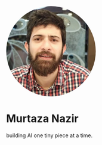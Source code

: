<link rel="stylesheet" href="https://maxcdn.bootstrapcdn.com/bootstrap/4.0.0/css/bootstrap.min.css">
<link rel="stylesheet" href="https://use.fontawesome.com/releases/v5.0.8/css/all.css">
<style>
.pic{
    border-radius: 50%;
    width: 240px;
    height: 240px;
}
.fab{
    color: black;
}


</style>

<div class="container">
    <div class="row">
        <div class="col-md-4">
            <img src="./img/photo.jpg" alt="Murtaza Nazir" class="pic"/>
        </div>
        <div class="col-md-6">
        <div class="row">
            <h1 class="text-center">Murtaza Nazir</h1>
        </div>
        <div class="row">
            <p class="text-center">building AI one tiny piece at a time.</p>
        </div>
        <div class="row">
            <div class="col-md-3">
                <a href="https://github.com/themurtazanazir/" target="_blank">
                <i class="fa-github fa-3x fab"></i>
                </a>
            </div>
            <div class="col-md-3">
                <a href="https://twitter.com/murtazanazir/" target="_blank">
                <i class="fa-twitter fa-3x fab"></i>
                </a>
            </div>
        </div>
    </div>

